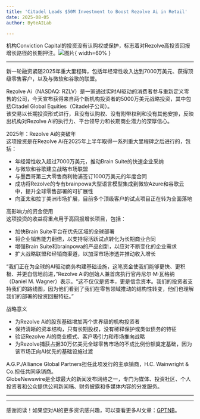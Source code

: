 ```yaml
---
title: 'Citadel Leads $50M Investment to Boost Rezolve Ai in Retail'
date: 2025-08-05
author: ByteAILab

---
```


机构Conviction Capital的投资没有认购权或保护，标志着对Rezolve高投资回报增长路径的长期押注。![图片](https://ai-techpark.com/wp-content/uploads/Citade.jpg){ width=60% }

---
   
新一轮融资紧随2025年重大里程碑，包括年经常性收入达到7000万美元、获得顶级零售客户，以及与微软和谷歌的联盟。  

Rezolve Ai（NASDAQ: RZLV）是一家通过实时AI驱动的消费者参与重新定义零售的公司，今天宣布获得来自两个新机构投资者的5000万美元战略投资，其中包括Citadel Global Equities（Citadel子公司）。   
该交易以长期投资形式进行，且没有认购权、没有附带权利和没有其他安排，反映出机构对Rezolve Ai的执行力、平台领导力和长期商业潜力的深厚信心。  

2025年：Rezolve Ai的突破年  
这项投资是在Rezolve Ai在2025年上半年取得一系列重大里程碑之后进行的，包括：

- 年经常性收入超过7000万美元，推动Brain Suite的快速企业采纳  
- 与微软和谷歌建立战略市场联盟  
- 与墨西哥第三大零售商利物浦签订1000万美元的年度合同  
- 成功将Rezolve的专有brainpowa大型语言模型集成到微软Azure和谷歌云中，提升全球零售部署的可扩展性  
- 向亚太和拉丁美洲市场扩展，目前多个顶级客户的试点项目正在转为全面落地  

高影响力的资金使用  
这项投资的收益将重点用于高回报增长项目，包括：

- 加快Brain Suite平台在优先区域的全球部署  
- 将企业销售能力翻倍，以支持将活跃试点转化为长期商业合同  
- 增强Brain Suite和brainpowa的产品创新，以应对不断变化的企业需求  
- 扩大战略联盟和经销商渠道，以加深市场渗透并推动收入增长  

“我们正在为全球的AI驱动商务构建基础设施，这笔资金使我们能够更快、更积极、并更自信地前进，”Rezolve Ai的创始人兼首席执行官丹尼尔·M·瓦格纳（Daniel M. Wagner）表示。“这不仅仅是资本，更是信念资本。我们的投资者支持我们的路线图，因为他们看到了我们在零售领域推动的结构性转变，他们也理解我们的部署的投资回报特征。”  

战略意义  

- 为Rezolve Ai的股东基础增加两个世界级的机构投资者  
- 保持清晰的资本结构，只有长期股权，没有稀释保护或类似债务的特征  
- 验证Rezolve Ai的商业模式、客户吸引力和市场推向战略  
- 为Rezolve捕获占据30万亿美元全球零售市场的不成比例份额奠定基础，因为该市场正向AI优先的基础设施过渡  

A.G.P./Alliance Global Partners担任此项发行的主承销商，H.C. Wainwright & Co.担任共同承销商。  
GlobeNewswire是全球最大的新闻发布网络之一，专门为媒体、投资社区、个人投资者和公众提供公司新闻稿、财务披露和多媒体内容的分发服务。  

---
---
感谢阅读！如果您对AI的更多资讯感兴趣，可以查看更多AI文章：[GPTNB](https://gptnb.com)。